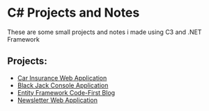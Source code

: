 # C# Projects and Notes

These are some small projects and notes i made using C3 and .NET Framework

## Projects:

- [Car Insurance Web Application](https://github.com/SinisterGold/C--and-.NET/tree/main/Basic_C%23_Programs/CarInsuranceAttempt2)
- [Black Jack Console Application](https://github.com/SinisterGold/C--and-.NET/tree/main/Basic_C%23_Programs/ClassesAndObject%20(TwentyOne%20Game))
- [Entity Framework Code-First Blog](https://github.com/SinisterGold/C--and-.NET/tree/main/Basic_C%23_Programs/CodeFirstBlogDatabase)
- [Newsletter Web Application](https://github.com/SinisterGold/C--and-.NET/tree/main/Basic_C%23_Programs/NewsletterAppMVC)


